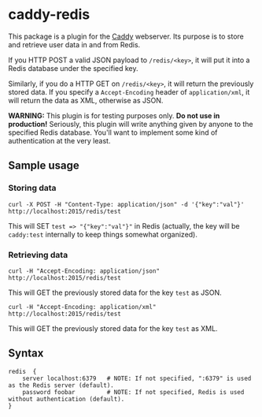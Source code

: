 # caddy-redis

This package is a plugin for the [Caddy](https://caddyserver.com) webserver. Its purpose is to store and retrieve user data in and from Redis.

If you HTTP POST a valid JSON payload to `/redis/<key>`, it will put it into a Redis database under the specified key.

Similarly, if you do a HTTP GET on `/redis/<key>`, it will return the previously stored data. If you specify a `Accept-Encoding` header of `application/xml`, it will return the data as XML, otherwise as JSON.

**WARNING:** This plugin is for testing purposes only. **Do not use in production!** Seriously, this plugin will write anything given by anyone to the specified Redis database. You'll want to implement some kind of authentication at the very least.

## Sample usage

### Storing data

`curl -X POST -H "Content-Type: application/json" -d '{"key":"val"}' http://localhost:2015/redis/test`

This will SET `test => "{"key":"val"}"` in Redis (actually, the key will be `caddy:test` internally to keep things somewhat organized).

### Retrieving data

`curl -H "Accept-Encoding: application/json" http://localhost:2015/redis/test`

This will GET the previously stored data for the key `test` as JSON.

`curl -H "Accept-Encoding: application/xml" http://localhost:2015/redis/test`

This will GET the previously stored data for the key `test` as XML.

## Syntax

```
redis  {
	server localhost:6379 	# NOTE: If not specified, ":6379" is used as the Redis server (default).
	password foobar 		# NOTE: If not specified, Redis is used without authentication (default).
}
```
